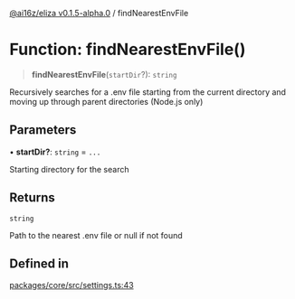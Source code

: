 [@ai16z/eliza v0.1.5-alpha.0](../index.md) / findNearestEnvFile

# Function: findNearestEnvFile()

> **findNearestEnvFile**(`startDir`?): `string`

Recursively searches for a .env file starting from the current directory
and moving up through parent directories (Node.js only)

## Parameters

• **startDir?**: `string` = `...`

Starting directory for the search

## Returns

`string`

Path to the nearest .env file or null if not found

## Defined in

[packages/core/src/settings.ts:43](https://github.com/CREWorx/eliza/blob/main/packages/core/src/settings.ts#L43)
